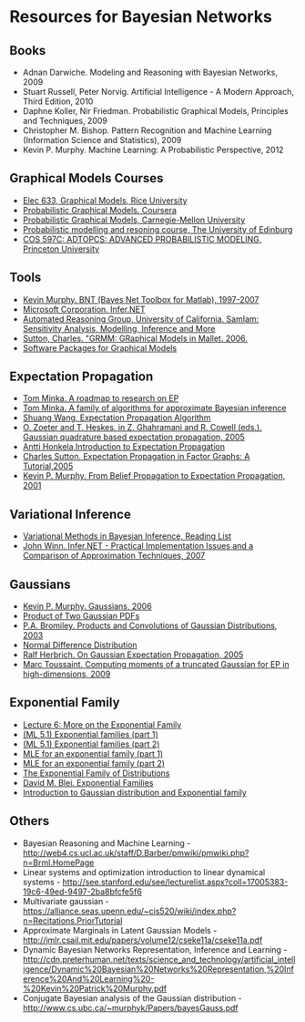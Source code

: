 Resources for Bayesian Networks
===============================

Books
-----

* Adnan Darwiche. Modeling and Reasoning with Bayesian Networks, 2009
* Stuart Russell, Peter Norvig. Artificial Intelligence - A Modern Approach, Third Edition, 2010
* Daphne Koller, Nir Friedman. Probabilistic Graphical Models, Principles and Techniques, 2009
* Christopher M. Bishop. Pattern Recognition and Machine Learning (Information Science and Statistics), 2009
* Kevin P. Murphy. Machine Learning: A Probabilistic Perspective, 2012

Graphical Models Courses
------------------------------

* [Elec 633, Graphical Models, Rice University](http://www.ece.rice.edu/~vc3/elec633/)
* [Probabilistic Graphical Models. Coursera](https://www.coursera.org/course/pgm)
* [Probabilistic Graphical Models, Carnegie-Mellon University](http://www.cs.cmu.edu/~epxing/Class/10708-05/)
* [Probabilistic modelling and resoning course, The University of Edinburg](http://www.inf.ed.ac.uk/teaching/courses/pmr/)
* [COS 597C: ADTOPCS: ADVANCED PROBABILISTIC MODELING, Princeton University](http://www.cs.princeton.edu/courses/archive/fall11/cos597C/lectures/)

Tools
-----

* [Kevin Murphy. BNT (Bayes Net Toolbox for Matlab), 1997-2007](https://code.google.com/p/bnt/)
* [Microsoft Corporation. Infer.NET](http://research.microsoft.com/en-us/um/cambridge/projects/infernet/)
* [Automated Reasoning Group, University of California. SamIam: Sensitivity Analysis, Modelling, Inference and More](http://reasoning.cs.ucla.edu/samiam/)
* [Sutton, Charles.  "GRMM: GRaphical Models in Mallet. 2006.](http://mallet.cs.umass.edu/grmm)
* [Software Packages for Graphical Models](http://people.cs.ubc.ca/~murphyk/Software/bnsoft.html)

Expectation Propagation
------------------------------

* [Tom Minka. A roadmap to research on EP](http://research.microsoft.com/en-us/um/people/minka/papers/ep/roadmap.html)
* [Tom Minka. A family of algorithms for approximate Bayesian inference](http://research.microsoft.com/en-us/um/people/minka/papers/ep/)
* [Shuang Wang, Expectation Propagation Algorithm](http://www.shuangwang.org/pdf/ep_note_shuang.pdf)
* [O. Zoeter and T. Heskes, in Z. Ghahramani and R. Cowell (eds.). Gaussian quadrature based expectation propagation, 2005](http://www.gatsby.ucl.ac.uk/aistats/fullpapers/140.pdf)
* [Antti Honkela,Introduction to Expectation Propagation](http://www.cis.hut.fi/cis/projects/mi/ep_intro.pdf)
* [Charles Sutton. Expectation Propagation in Factor Graphs: A Tutorial,2005](http://homepages.inf.ed.ac.uk/csutton/publications/ep-tutorial.pdf)
* [Kevin P. Murphy. From Belief Propagation to Expectation Propagation, 2001](http://www.cs.ubc.ca/~murphyk/Papers/EP.ps.gz)

Variational Inference
---------------------

* [Variational Methods in Bayesian Inference, Reading List](http://www.maths.bris.ac.uk/~maomz/readinglist.html)
* [John Winn. Infer.NET - Practical Implementation Issues and a Comparison of Approximation Techniques, 2007](http://videolectures.net/abi07_winn_ipi/)

Gaussians
---------

* [Kevin P. Murphy. Gaussians, 2006](http://www.cs.ubc.ca/~murphyk/Teaching/CS340-Fall06/reading/gaussians.pdf)
* [Product of Two Gaussian PDFs](https://ccrma.stanford.edu/~jos/sasp/Product_Two_Gaussian_PDFs.html)
* [P.A. Bromiley. Products and Convolutions of Gaussian Distributions, 2003](http://www.tina-vision.net/docs/memos/2003-003.pdf)
* [Normal Difference Distribution](http://mathworld.wolfram.com/NormalDifferenceDistribution.html)
* [Ralf Herbrich. On Gaussian Expectation Propagation, 2005](http://research.microsoft.com/pubs/74554/EP.pdf)
* [Marc Toussaint. Computing moments of a truncated Gaussian for EP in high-dimensions, 2009](http://userpage.fu-berlin.de/mtoussai/notes/truncatedGaussian.pdf)

Exponential Family
------------------

* [Lecture 6: More on the Exponential Family](http://people.stat.sfu.ca/~raltman/stat402/402L6.pdf)
* [(ML 5.1) Exponential families (part 1)](http://www.youtube.com/watch?v=_aNk4QKi2_o&list=PLD0F06AA0D2E8FFBA&index=27)
* [(ML 5.1) Exponential families (part 2)](http://www.youtube.com/watch?v=Jc-gVN8tQC8&list=PLD0F06AA0D2E8FFBA&index=28)
* [MLE for an exponential family (part 1)](http://www.youtube.com/watch?v=LcbwmT1OAKo&list=PLD0F06AA0D2E8FFBA&index=29)
* [MLE for an exponential family (part 2)](http://www.youtube.com/watch?v=7EyKEtN-PJA&list=PLD0F06AA0D2E8FFBA&index=30)
* [The Exponential Family of Distributions](http://www.cs.columbia.edu/~jebara/4771/tutorials/lecture12.pdf)
* [David M. Blei. Exponential Families](http://www.cs.princeton.edu/courses/archive/fall11/cos597C/lectures/exponential-families.pdf)
* [Introduction to Gaussian distribution and Exponential family](http://enpub.fulton.asu.edu/cseml/summer07/slides/Ch2_Supplemental.pdf)

Others
------

* Bayesian Reasoning and Machine Learning - http://web4.cs.ucl.ac.uk/staff/D.Barber/pmwiki/pmwiki.php?n=Brml.HomePage
* Linear systems and optimization introduction to linear dynamical systems - http://see.stanford.edu/see/lecturelist.aspx?coll=17005383-19c6-49ed-9497-2ba8bfcfe5f6
* Multivariate gaussian - https://alliance.seas.upenn.edu/~cis520/wiki/index.php?n=Recitations.PriorTutorial
* Approximate Marginals in Latent Gaussian Models - http://jmlr.csail.mit.edu/papers/volume12/cseke11a/cseke11a.pdf
* Dynamic Bayesian Networks Representation, Inference and Learning - http://cdn.preterhuman.net/texts/science_and_technology/artificial_intelligence/Dynamic%20Bayesian%20Networks%20Representation,%20Inference%20And%20Learning%20-%20Kevin%20Patrick%20Murphy.pdf
* Conjugate Bayesian analysis of the Gaussian distribution - http://www.cs.ubc.ca/~murphyk/Papers/bayesGauss.pdf
